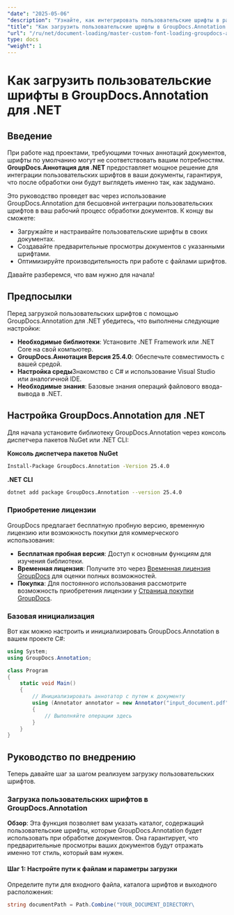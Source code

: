 ```yaml
---
"date": "2025-05-06"
"description": "Узнайте, как интегрировать пользовательские шрифты в рабочий процесс обработки документов с помощью GroupDocs.Annotation для .NET. Улучшите свои аннотации с помощью точного стиля шрифтов."
"title": "Как загрузить пользовательские шрифты в GroupDocs.Annotation для .NET&#58; Подробное руководство"
"url": "/ru/net/document-loading/master-custom-font-loading-groupdocs-annotation-dotnet/"
type: docs
"weight": 1
---
```


# Как загрузить пользовательские шрифты в GroupDocs.Annotation для .NET

## Введение

При работе над проектами, требующими точных аннотаций документов, шрифты по умолчанию могут не соответствовать вашим потребностям. **GroupDocs.Аннотация для .NET** предоставляет мощное решение для интеграции пользовательских шрифтов в ваши документы, гарантируя, что после обработки они будут выглядеть именно так, как задумано.

Это руководство проведет вас через использование GroupDocs.Annotation для бесшовной интеграции пользовательских шрифтов в ваш рабочий процесс обработки документов. К концу вы сможете:
- Загружайте и настраивайте пользовательские шрифты в своих документах.
- Создавайте предварительные просмотры документов с указанными шрифтами.
- Оптимизируйте производительность при работе с файлами шрифтов.

Давайте разберемся, что вам нужно для начала!

## Предпосылки

Перед загрузкой пользовательских шрифтов с помощью GroupDocs.Annotation для .NET убедитесь, что выполнены следующие настройки:
- **Необходимые библиотеки**: Установите .NET Framework или .NET Core на свой компьютер.
- **GroupDocs.Аннотация Версия 25.4.0**: Обеспечьте совместимость с вашей средой.
- **Настройка среды**Знакомство с C# и использование Visual Studio или аналогичной IDE.
- **Необходимые знания**: Базовые знания операций файлового ввода-вывода в .NET.

## Настройка GroupDocs.Annotation для .NET

Для начала установите библиотеку GroupDocs.Annotation через консоль диспетчера пакетов NuGet или .NET CLI:

**Консоль диспетчера пакетов NuGet**
```bash
Install-Package GroupDocs.Annotation -Version 25.4.0
```

**\.NET CLI**
```bash
dotnet add package GroupDocs.Annotation --version 25.4.0
```

### Приобретение лицензии

GroupDocs предлагает бесплатную пробную версию, временную лицензию или возможность покупки для коммерческого использования:
- **Бесплатная пробная версия**: Доступ к основным функциям для изучения библиотеки.
- **Временная лицензия**: Получите это через [Временная лицензия GroupDocs](https://purchase.groupdocs.com/temporary-license/) для оценки полных возможностей.
- **Покупка**: Для постоянного использования рассмотрите возможность приобретения лицензии у [Страница покупки GroupDocs](https://purchase.groupdocs.com/buy).

### Базовая инициализация

Вот как можно настроить и инициализировать GroupDocs.Annotation в вашем проекте C#:

```csharp
using System;
using GroupDocs.Annotation;

class Program
{
    static void Main()
    {
        // Инициализировать аннотатор с путем к документу
        using (Annotator annotator = new Annotator("input_document.pdf"))
        {
            // Выполняйте операции здесь
        }
    }
}
```

## Руководство по внедрению

Теперь давайте шаг за шагом реализуем загрузку пользовательских шрифтов.

### Загрузка пользовательских шрифтов в GroupDocs.Annotation

**Обзор**: Эта функция позволяет вам указать каталог, содержащий пользовательские шрифты, которые GroupDocs.Annotation будет использовать при обработке документов. Она гарантирует, что предварительные просмотры ваших документов будут отражать именно тот стиль, который вам нужен.

#### Шаг 1: Настройте пути к файлам и параметры загрузки

Определите пути для входного файла, каталога шрифтов и выходного расположения:

```csharp
string documentPath = Path.Combine("YOUR_DOCUMENT_DIRECTORY\